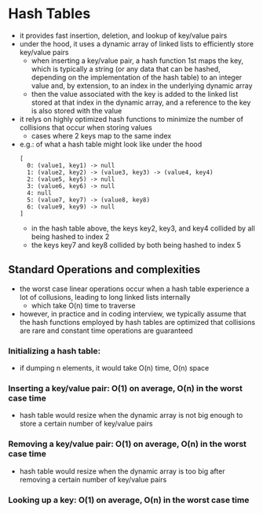 # Hash Tables

- it provides fast insertion, deletion, and lookup of key/value pairs
- under the hood, it uses a dynamic array of linked lists to efficiently store key/value pairs
  - when inserting a key/value pair, a hash function 1st maps the key, which is typically a string (or any data that can be hashed, depending on the implementation of the hash table) to an integer value and, by extension, to an index in the underlying dynamic array
  - then the value associated with the key is added to the linked list stored at that index in the dynamic array, and a reference to the key is also stored with the value
- it relys on highly optimized hash functions to minimize the number of collisions that occur when storing values
  - cases where 2 keys map to the same index
- e.g.: of what a hash table might look like under the hood
  ```
  [
    0: (value1, key1) -> null
    1: (value2, key2) -> (value3, key3) -> (value4, key4)
    2: (value5, key5) -> null
    3: (value6, key6) -> null
    4: null
    5: (value7, key7) -> (value8, key8)
    6: (value9, key9) -> null
  ]
  ```
  - in the hash table above, the keys key2, key3, and key4 collided by all being hashed to index 2
  - the keys key7 and key8 collided by both being hashed to index 5

## Standard Operations and complexities

- the worst case linear operations occur when a hash table experience a lot of collusions, leading to long linked lists internally
  - which take O(n) time to traverse
- however, in practice and in coding interview, we typically assume that the hash functions employed by hash tables are optimized that collisions are rare and constant time operations are guaranteed

### Initializing a hash table:

- if dumping n elements, it would take O(n) time, O(n) space

### Inserting a key/value pair: O(1) on average, O(n) in the worst case time

- hash table would resize when the dynamic array is not big enough to store a certain number of key/value pairs

### Removing a key/value pair: O(1) on average, O(n) in the worst case time

- hash table would resize when the dynamic array is too big after removing a certain number of key/value pairs

### Looking up a key: O(1) on average, O(n) in the worst case time
